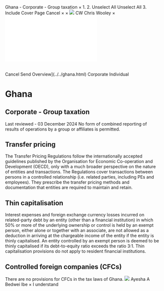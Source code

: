 Ghana - Corporate - Group taxation
×
1.
2.
Unselect All
Unselect All
3.
Include Cover Page
Cancel
×
×
![](../../-/media/world-wide-tax-summaries/attachments/global---chris-wooley.ashx%3Frev=ac5e5f3223b34096b1afc2a6009c7320&revision=ac5e5f32-23b3-4096-b1af-c2a6009c7320&hash=859B7ADC84DC2CBEC9760E9E6EE7DE6D0A8BFCDF)
CW
Chris Wooley
×
![](group-taxation.html)
######
Cancel
Send
Overview](../../ghana.html)
Corporate
Individual
# Ghana
## Corporate - Group taxation
Last reviewed - 03 December 2024
No form of combined reporting of results of operations by a group or affiliates is permitted.
## Transfer pricing
The Transfer Pricing Regulations follow the internationally accepted guidelines published by the Organisation for Economic Co-operation and Development (OECD), only with a much broader perspective on the nature of entities and transactions.
The Regulations cover transactions between persons in a controlled relationship (i.e. related parties, including PEs and employees). They prescribe the transfer pricing methods and documentation that entities are required to maintain and retain.
## Thin capitalisation
Interest expenses and foreign exchange currency losses incurred on related-party debt by an entity (other than a financial institution) in which 50% or more of the underlying ownership or control is held by an exempt person, either alone or together with an associate, are not allowed as a deduction in arriving at the chargeable income of the entity if the entity is thinly capitalised. An entity controlled by an exempt person is deemed to be thinly capitalised if its debt-to-equity ratio exceeds the ratio 3:1.
Thin capitalisation provisions do not apply to resident financial institutions.
## Controlled foreign companies (CFCs)
There are no provisions for CFCs in the tax laws of Ghana.
![](../../-/media/world-wide-tax-summaries/attachments/ghana-ayesha-bedwei.ashx%3Frev=40ca845eb26d406385f0303be483bfc9&revision=40ca845e-b26d-4063-85f0-303be483bfc9&hash=8F08F39B4DE87978C82B52AB48D2702FE69BDAF2)
Ayesha A Bedwei Ibe
×
I understand